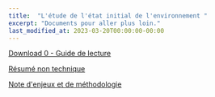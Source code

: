```yaml
---
title:  "L'étude de l'état initial de l'environnement "
excerpt: "Documents pour aller plus loin."
last_modified_at: 2023-03-20T00:00:00-00:00
---
```


<a href="/assets/pdfs/0_-_guide_de_lecture_indb_avec_couv_1.pdf" type="application/pdf;">Download 0 - Guide de lecture</a>

<a href="/assets/pdfs/1_-_rnt_e_avec_couv.pdf" type="application/pdf;">Résumé non technique </a>

<a href="/assets/pdfs/2_-_note_denjeux_et_de_methodologie_g.pdf" type="application/pdf; length=6781376">Note d'enjeux et de méthodologie </a>

